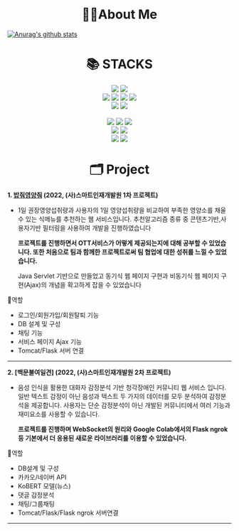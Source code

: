 <div align=center><h1>🙋‍♂️About Me</h1></div>

[![Anurag's github stats](https://github-readme-stats.vercel.app/api?username=ekzm9354)](https://github.com/anuraghazra/github-readme-stats)


<div align=center><h1>📚 STACKS</h1></div>

<div align=center> 
  <img src="https://img.shields.io/badge/java-007396?style=for-the-badge&logo=java&logoColor=white"> 
  <img src="https://img.shields.io/badge/python-3776AB?style=for-the-badge&logo=python&logoColor=white"> 
  <br>
  
  <img src="https://img.shields.io/badge/html5-E34F26?style=for-the-badge&logo=html5&logoColor=white"> 
  <img src="https://img.shields.io/badge/css-1572B6?style=for-the-badge&logo=css3&logoColor=white"> 
  <img src="https://img.shields.io/badge/javascript-F7DF1E?style=for-the-badge&logo=javascript&logoColor=black"> 
  <img src="https://img.shields.io/badge/jquery-0769AD?style=for-the-badge&logo=jquery&logoColor=white">
  <br>
  
  <img src="https://img.shields.io/badge/oracle-F80000?style=for-the-badge&logo=oracle&logoColor=white"> 
  <img src="https://img.shields.io/badge/mysql-4479A1?style=for-the-badge&logo=mysql&logoColor=white"> 
  <br>
  
  <br>
  
  <img src="https://img.shields.io/badge/spring-6DB33F?style=for-the-badge&logo=spring&logoColor=white"> 
  
   <img src="https://img.shields.io/badge/Google Colab-000000?style=for-the-badge&logo=flask&logoColor=white">
  <img src="https://img.shields.io/badge/bootstrap-7952B3?style=for-the-badge&logo=bootstrap&logoColor=white">
  <br>

  <img src="https://img.shields.io/badge/apache tomcat-F8DC75?style=for-the-badge&logo=apachetomcat&logoColor=white">
  <img src="https://img.shields.io/badge/flask-000000?style=for-the-badge&logo=flask&logoColor=white">
  <br>
  
  <img src="https://img.shields.io/badge/github-181717?style=for-the-badge&logo=github&logoColor=white">
  <img src="https://img.shields.io/badge/git-F05032?style=for-the-badge&logo=git&logoColor=white">
  <br>
</div>


<div align=center><h1>🗂 Project</h1></div>


**1. [밥줘영양줘](https://github.com/2022-SMHRD-KDT-BIgData-14/-/tree/master) (2022, (사)스마트인재개발원 1차 프로젝트)**
- 1일 권장영양섭취량과 사용자의 1일 영양섭취량을 비교하여 부족한 영양소를 채울 수 있는 식메뉴를 추천하는 웹 서비스입니다.
  추천알고리즘 종류 중 콘텐츠기반,사용자기반 필터링을 사용하여 개발을 진행하였습니다 
  
  **프로젝트를 진행하면서 OTT서비스가 어떻게 제공되는지에 대해 공부할 수 있었습니다. 또한 처음으로 팀과 함께한 프로젝트로써       팀 협업에 대한 성취를 느낄 수 있었습니다.**

  Java Servlet 기반으로 만들었고 동기식 웹 페이지 구현과 비동기식 웹 페이지 구현(Ajax)의 개념을 확고하게 잡을 수 있었습니다

📢역할
- 로그인/회원가입/회원탈퇴 기능
- DB 설계 및 구성
- 채팅 기능
- 서비스 페이지 Ajax 기능
- Tomcat/Flask 서버 연결

<hr/>

**2. [백문불여일견] (2022, (사)스마트인재개발원 2차 프로젝트)**
- 음성 인식을 활용한 대화자 감정분석 기반 청각장애인 커뮤니티 웹 서비스 입니다. 일반 텍스트 감정이 아닌 음성과 텍스트 두 가지의 데이터를 모두 분석하여 감정분석을 제공합니다. 사용자는 단순 감정분석이 아닌 개발된 커뮤니티에서 여러 기능과 재미요소를 사용할 수 있습니다.

  **프로젝트를 진행하며 WebSocket의 원리와 Google Colab에서의 Flask ngrok 등 기본에서 더 응용된 새로운 라이브러리를 이용할     수 있었습니다.**

📢역할
- DB설계 및 구성
- 카카오/네이버 API
- KoBERT 모델(뉴스)
- 댓글 감정분석
- 채팅/그룹채팅
- Tomcat/Flask/Flask ngrok 서버연결

<hr/>






